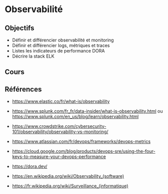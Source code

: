 # Observabilité

## Objectifs

- Définir et différencier observabilité et monitoring
- Définir et différencier logs, métriques et traces
- Listes les indicateurs de performance DORA
- Décrire la stack ELK

## Cours

<Reveate markdown-file="/lessons/observability.md" />

## Références

- https://www.elastic.co/fr/what-is/observability
- https://www.splunk.com/fr_fr/data-insider/what-is-observability.html ou https://www.splunk.com/en_us/blog/learn/observability.html
- https://www.crowdstrike.com/cybersecurity-101/observability/observability-vs-monitoring/
- https://www.atlassian.com/fr/devops/frameworks/devops-metrics
- https://cloud.google.com/blog/products/devops-sre/using-the-four-keys-to-measure-your-devops-performance
- https://dora.dev/

- https://en.wikipedia.org/wiki/Observability_(software)
- https://fr.wikipedia.org/wiki/Surveillance_(informatique)
